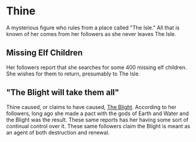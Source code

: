 # Thine

A mysterious figure who rules from a place called "The Isle." All that is known
of her comes from her followers as she never leaves The Isle.

## Missing Elf Children

Her followers report that she searches for some 400 missing elf children. She
wishes for them to return, presumably to The Isle.


## "The Blight will take them all"

Thine caused, or claims to have caused, [The Blight](../events/the-blight.md).
According to her followers, long ago she made a pact with the gods of Earth and
Water and the Blight was the result. These same reports has her having some sort
of continual control over it. These same followers claim the Blight is meant as
an agent of both destruction and renewal.

